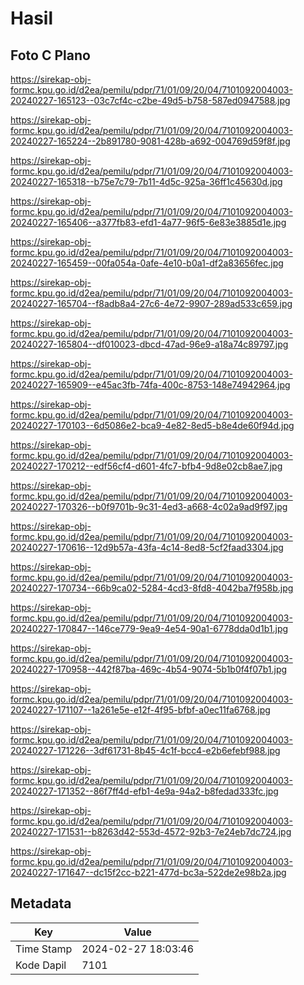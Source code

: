 # Hasil

## Foto C Plano

https://sirekap-obj-formc.kpu.go.id/d2ea/pemilu/pdpr/71/01/09/20/04/7101092004003-20240227-165123--03c7cf4c-c2be-49d5-b758-587ed0947588.jpg

https://sirekap-obj-formc.kpu.go.id/d2ea/pemilu/pdpr/71/01/09/20/04/7101092004003-20240227-165224--2b891780-9081-428b-a692-004769d59f8f.jpg

https://sirekap-obj-formc.kpu.go.id/d2ea/pemilu/pdpr/71/01/09/20/04/7101092004003-20240227-165318--b75e7c79-7b11-4d5c-925a-36ff1c45630d.jpg

https://sirekap-obj-formc.kpu.go.id/d2ea/pemilu/pdpr/71/01/09/20/04/7101092004003-20240227-165406--a377fb83-efd1-4a77-96f5-6e83e3885d1e.jpg

https://sirekap-obj-formc.kpu.go.id/d2ea/pemilu/pdpr/71/01/09/20/04/7101092004003-20240227-165459--00fa054a-0afe-4e10-b0a1-df2a83656fec.jpg

https://sirekap-obj-formc.kpu.go.id/d2ea/pemilu/pdpr/71/01/09/20/04/7101092004003-20240227-165704--f8adb8a4-27c6-4e72-9907-289ad533c659.jpg

https://sirekap-obj-formc.kpu.go.id/d2ea/pemilu/pdpr/71/01/09/20/04/7101092004003-20240227-165804--df010023-dbcd-47ad-96e9-a18a74c89797.jpg

https://sirekap-obj-formc.kpu.go.id/d2ea/pemilu/pdpr/71/01/09/20/04/7101092004003-20240227-165909--e45ac3fb-74fa-400c-8753-148e74942964.jpg

https://sirekap-obj-formc.kpu.go.id/d2ea/pemilu/pdpr/71/01/09/20/04/7101092004003-20240227-170103--6d5086e2-bca9-4e82-8ed5-b8e4de60f94d.jpg

https://sirekap-obj-formc.kpu.go.id/d2ea/pemilu/pdpr/71/01/09/20/04/7101092004003-20240227-170212--edf56cf4-d601-4fc7-bfb4-9d8e02cb8ae7.jpg

https://sirekap-obj-formc.kpu.go.id/d2ea/pemilu/pdpr/71/01/09/20/04/7101092004003-20240227-170326--b0f9701b-9c31-4ed3-a668-4c02a9ad9f97.jpg

https://sirekap-obj-formc.kpu.go.id/d2ea/pemilu/pdpr/71/01/09/20/04/7101092004003-20240227-170616--12d9b57a-43fa-4c14-8ed8-5cf2faad3304.jpg

https://sirekap-obj-formc.kpu.go.id/d2ea/pemilu/pdpr/71/01/09/20/04/7101092004003-20240227-170734--66b9ca02-5284-4cd3-8fd8-4042ba7f958b.jpg

https://sirekap-obj-formc.kpu.go.id/d2ea/pemilu/pdpr/71/01/09/20/04/7101092004003-20240227-170847--146ce779-9ea9-4e54-90a1-6778dda0d1b1.jpg

https://sirekap-obj-formc.kpu.go.id/d2ea/pemilu/pdpr/71/01/09/20/04/7101092004003-20240227-170958--442f87ba-469c-4b54-9074-5b1b0f4f07b1.jpg

https://sirekap-obj-formc.kpu.go.id/d2ea/pemilu/pdpr/71/01/09/20/04/7101092004003-20240227-171107--1a261e5e-e12f-4f95-bfbf-a0ec11fa6768.jpg

https://sirekap-obj-formc.kpu.go.id/d2ea/pemilu/pdpr/71/01/09/20/04/7101092004003-20240227-171226--3df61731-8b45-4c1f-bcc4-e2b6efebf988.jpg

https://sirekap-obj-formc.kpu.go.id/d2ea/pemilu/pdpr/71/01/09/20/04/7101092004003-20240227-171352--86f7ff4d-efb1-4e9a-94a2-b8fedad333fc.jpg

https://sirekap-obj-formc.kpu.go.id/d2ea/pemilu/pdpr/71/01/09/20/04/7101092004003-20240227-171531--b8263d42-553d-4572-92b3-7e24eb7dc724.jpg

https://sirekap-obj-formc.kpu.go.id/d2ea/pemilu/pdpr/71/01/09/20/04/7101092004003-20240227-171647--dc15f2cc-b221-477d-bc3a-522de2e98b2a.jpg


## Metadata

| Key        | Value               |
| ---------- | ------------------- |
| Time Stamp | 2024-02-27 18:03:46 |
| Kode Dapil | 7101                |



